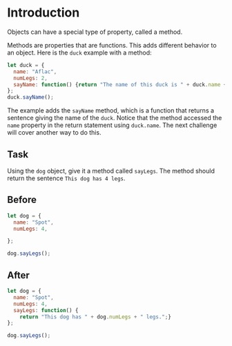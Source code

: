 # Introduction

Objects can have a special type of property, called a method.

Methods are properties that are functions. This adds different behavior to an object. Here is the `duck` example with a method:
```javascript
let duck = {
  name: "Aflac",
  numLegs: 2,
  sayName: function() {return "The name of this duck is " + duck.name + ".";}
};
duck.sayName();
```
The example adds the `sayName` method, which is a function that returns a sentence giving the name of the `duck`. Notice that the method accessed the `name` property in the return statement using `duck.name`. The next challenge will cover another way to do this.


## Task 

Using the `dog` object, give it a method called `sayLegs`. The method should return the sentence `This dog has 4 legs`.

## Before

```javascript
let dog = {
  name: "Spot",
  numLegs: 4,

};

dog.sayLegs();
```

## After

```javascript
let dog = {
  name: "Spot",
  numLegs: 4,
  sayLegs: function() {
    return "This dog has " + dog.numLegs + " legs.";}
};

dog.sayLegs();
```
